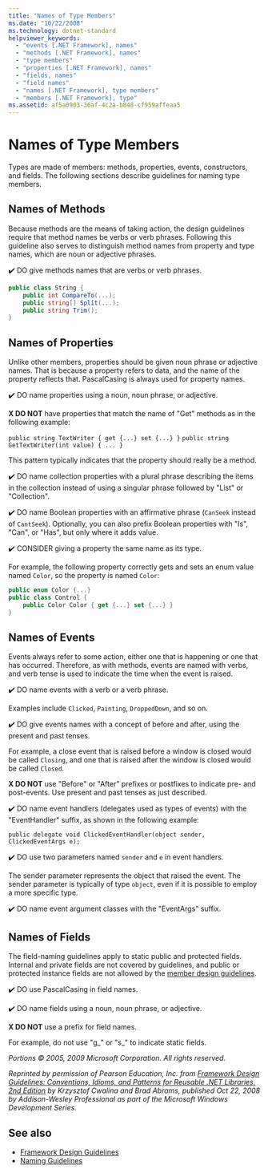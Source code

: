 ```yaml
---
title: "Names of Type Members"
ms.date: "10/22/2008"
ms.technology: dotnet-standard
helpviewer_keywords:
  - "events [.NET Framework], names"
  - "methods [.NET Framework], names"
  - "type members"
  - "properties [.NET Framework], names"
  - "fields, names"
  - "field names"
  - "names [.NET Framework], type members"
  - "members [.NET Framework], type"
ms.assetid: af5a0903-36af-4c2a-b848-cf959affeaa5
---
```

# Names of Type Members
Types are made of members: methods, properties, events, constructors, and fields. The following sections describe guidelines for naming type members.

## Names of Methods
 Because methods are the means of taking action, the design guidelines require that method names be verbs or verb phrases. Following this guideline also serves to distinguish method names from property and type names, which are noun or adjective phrases.

 ✔️ DO give methods names that are verbs or verb phrases.

```csharp
public class String {
    public int CompareTo(...);
    public string[] Split(...);
    public string Trim();
}
```

## Names of Properties
 Unlike other members, properties should be given noun phrase or adjective names. That is because a property refers to data, and the name of the property reflects that. PascalCasing is always used for property names.

 ✔️ DO name properties using a noun, noun phrase, or adjective.

 **X DO NOT** have properties that match the name of "Get" methods as in the following example:

 `public string TextWriter { get {...} set {...} }`
 `public string GetTextWriter(int value) { ... }`

 This pattern typically indicates that the property should really be a method.

 ✔️ DO name collection properties with a plural phrase describing the items in the collection instead of using a singular phrase followed by "List" or "Collection".

 ✔️ DO name Boolean properties with an affirmative phrase (`CanSeek` instead of `CantSeek`). Optionally, you can also prefix Boolean properties with "Is", "Can", or "Has", but only where it adds value.

 ✔️ CONSIDER giving a property the same name as its type.

 For example, the following property correctly gets and sets an enum value named `Color`, so the property is named `Color`:

```csharp
public enum Color {...}
public class Control {
    public Color Color { get {...} set {...} }
}
```

## Names of Events
 Events always refer to some action, either one that is happening or one that has occurred. Therefore, as with methods, events are named with verbs, and verb tense is used to indicate the time when the event is raised.

 ✔️ DO name events with a verb or a verb phrase.

 Examples include `Clicked`, `Painting`, `DroppedDown`, and so on.

 ✔️ DO give events names with a concept of before and after, using the present and past tenses.

 For example, a close event that is raised before a window is closed would be called `Closing`, and one that is raised after the window is closed would be called `Closed`.

 **X DO NOT** use "Before" or "After" prefixes or postfixes to indicate pre- and post-events. Use present and past tenses as just described.

 ✔️ DO name event handlers (delegates used as types of events) with the "EventHandler" suffix, as shown in the following example:

 `public delegate void ClickedEventHandler(object sender, ClickedEventArgs e);`

 ✔️ DO use two parameters named `sender` and `e` in event handlers.

 The sender parameter represents the object that raised the event. The sender parameter is typically of type `object`, even if it is possible to employ a more specific type.

 ✔️ DO name event argument classes with the "EventArgs" suffix.

## Names of Fields
 The field-naming guidelines apply to static public and protected fields. Internal and private fields are not covered by guidelines, and public or protected instance fields are not allowed by the [member design guidelines](../../../docs/standard/design-guidelines/member.md).

 ✔️ DO use PascalCasing in field names.

 ✔️ DO name fields using a noun, noun phrase, or adjective.

 **X DO NOT** use a prefix for field names.

 For example, do not use "g_" or "s_" to indicate static fields.

 *Portions © 2005, 2009 Microsoft Corporation. All rights reserved.*

 *Reprinted by permission of Pearson Education, Inc. from [Framework Design Guidelines: Conventions, Idioms, and Patterns for Reusable .NET Libraries, 2nd Edition](https://www.informit.com/store/framework-design-guidelines-conventions-idioms-and-9780321545619) by Krzysztof Cwalina and Brad Abrams, published Oct 22, 2008 by Addison-Wesley Professional as part of the Microsoft Windows Development Series.*

## See also

- [Framework Design Guidelines](../../../docs/standard/design-guidelines/index.md)
- [Naming Guidelines](../../../docs/standard/design-guidelines/naming-guidelines.md)
